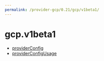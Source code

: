 ```yaml
---
permalink: /provider-gcp/0.21/gcp/v1beta1/
---
```


# gcp.v1beta1



* [providerConfig](providerConfig.md)
* [providerConfigUsage](providerConfigUsage.md)